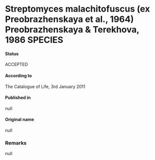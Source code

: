 # Streptomyces malachitofuscus (ex Preobrazhenskaya et al., 1964) Preobrazhenskaya & Terekhova, 1986 SPECIES

#### Status
ACCEPTED

#### According to
The Catalogue of Life, 3rd January 2011

#### Published in
null

#### Original name
null

### Remarks
null